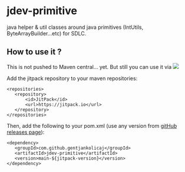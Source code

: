 # jdev-primitive

java helper & util classes around java primitives (IntUtils, ByteArrayBuilder...etc) for SDLC.

## How to use it ?

This is not pushed to Maven central... yet. But still you can use it
via [![](https://jitpack.io/v/gentjankolicaj/jdev-primitive.svg)](https://jitpack.io/#gentjankolicaj/jdev-primitive)

Add the jitpack repository to your maven repositories:

 ```
<repositories>
    <repository>
        <id>JitPack</id>
        <url>https://jitpack.io</url>
    </repository>
</repositories>
 ```

Then, add the following to your pom.xml (use any version
from [gitHub releases page](https://github.com/gentjankolicaj/jdev-primitive/releases)):

 ```
<dependency>
    <groupId>com.github.gentjankolicaj</groupId>
    <artifactId>jdev-primitive</artifactId>
    <version>main-${jitpack-version}</version>
</dependency>
 ```


